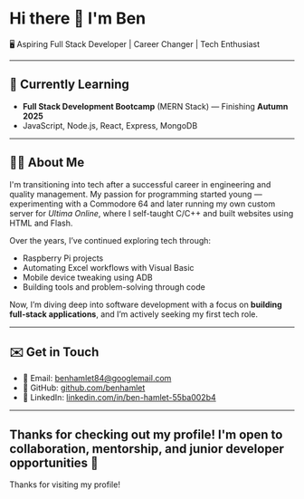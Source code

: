 # Hi there 👋 I'm Ben

🖥️ Aspiring Full Stack Developer | Career Changer | Tech Enthusiast

---

## 🚀 Currently Learning

- **Full Stack Development Bootcamp** (MERN Stack) — Finishing **Autumn 2025**
- JavaScript, Node.js, React, Express, MongoDB

---

## 👨‍💻 About Me

I'm transitioning into tech after a successful career in engineering and quality management. My passion for programming started young — experimenting with a Commodore 64 and later running my own custom server for *Ultima Online*, where I self-taught C/C++ and built websites using HTML and Flash.

Over the years, I’ve continued exploring tech through:
- Raspberry Pi projects
- Automating Excel workflows with Visual Basic
- Mobile device tweaking using ADB
- Building tools and problem-solving through code

Now, I’m diving deep into software development with a focus on **building full-stack applications**, and I’m actively seeking my first tech role.

---

## ✉️ Get in Touch

- 📧 Email: [benhamlet84@googlemail.com](mailto:benhamlet84@googlemail.com)
- 🐙 GitHub: [github.com/benhamlet](https://github.com/benhamlet)
- 💼 LinkedIn: [linkedin.com/in/ben-hamlet-55ba002b4](https://www.linkedin.com/in/ben-hamlet-55ba002b4/)

---

Thanks for checking out my profile! I'm open to collaboration, mentorship, and junior developer opportunities 🚀
---

Thanks for visiting my profile!
